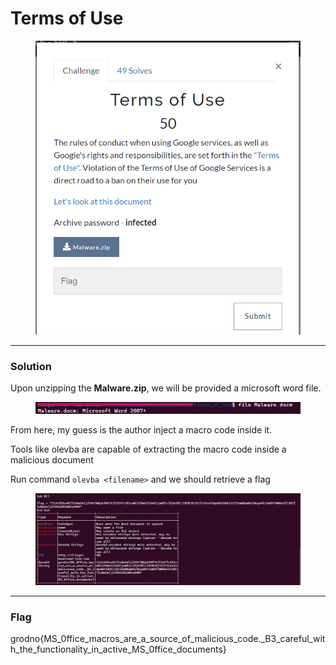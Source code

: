 # Terms of Use

<figure><img src="../../../.gitbook/assets/image (5) (1) (1) (1).png" alt=""><figcaption></figcaption></figure>

***

### Solution

Upon unzipping the **Malware.zip**, we will be provided a microsoft word file.

<figure><img src="../../../.gitbook/assets/image (6) (1) (1) (1).png" alt=""><figcaption></figcaption></figure>

From here, my guess is the author inject a macro code inside it.

Tools like olevba are capable of extracting the macro code inside a malicious document

Run command `olevba <filename>` and we should retrieve a flag

<figure><img src="../../../.gitbook/assets/image (7) (1) (1).png" alt=""><figcaption></figcaption></figure>

***

### Flag

grodno{MS\_0ffice\_macros\_are\_a\_source\_of\_malicious\_code.\_B3\_careful\_with\_the\_functionality\_in\_active\_MS\_0ffice\_documents}
